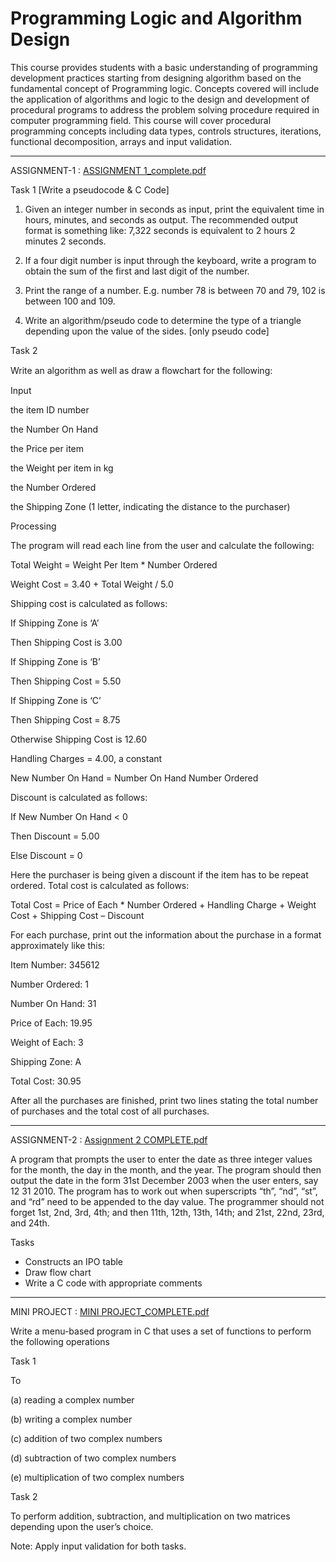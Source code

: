 # Programming Logic and Algorithm Design
This course provides students with a basic understanding of programming development practices starting from designing algorithm based on the fundamental concept of Programming logic. Concepts covered will include the application of algorithms and logic to the design and development of procedural programs to address the problem solving procedure required in computer programming field. This course will cover procedural programming concepts including data types, controls structures, iterations, functional decomposition, arrays and input validation.

---------------------------------------------------------------------------------------------------------------------------------------------------------------------------------

ASSIGNMENT-1 : [ASSIGNMENT 1_complete.pdf](https://github.com/kitkatlky/Programming-Logic-and-Algorithm-Design/files/7597015/ASSIGNMENT.1_complete.pdf)

Task 1 [Write a pseudocode & C Code]
1.	Given an integer number in seconds as input, print the equivalent time in hours, 
minutes, and seconds as output. The recommended output format is something like: 
7,322 seconds is equivalent to 2 hours 2 minutes 2 seconds.

2.	If a four digit number is input through the keyboard, write a program to
obtain the sum of the first and last digit of the number. 

3.	Print the range of a number. E.g. number 78 is between 70 and 79, 102 is
between 100 and 109. 

4.	Write an algorithm/pseudo code to determine the type of a triangle
depending upon the value of the sides. [only pseudo code] 


Task 2 

Write an algorithm as well as draw a ﬂowchart for the following:

Input

 the item ID number
 
 the Number On Hand
 
 the Price per item
 
 the Weight per item in kg
 
 the Number Ordered
 
 the Shipping Zone (1 letter, indicating the distance to the purchaser)
 
 
Processing

The program will read each line from the user and calculate the following:

Total Weight = Weight Per Item * Number Ordered

Weight Cost = 3.40 + Total Weight / 5.0

Shipping cost is calculated as follows:

If Shipping Zone is ‘A’

Then Shipping Cost is 3.00

If Shipping Zone is ‘B’

Then Shipping Cost = 5.50

If Shipping Zone is ‘C’

Then Shipping Cost = 8.75

Otherwise Shipping Cost is 12.60

Handling Charges = 4.00, a constant

New Number On Hand = Number On Hand Number Ordered

Discount is calculated as follows:

If New Number On Hand < 0

Then Discount = 5.00

Else Discount = 0

Here the purchaser is being given a discount if the item has to be repeat ordered. Total cost is calculated as follows:

Total Cost = Price of Each * Number Ordered + Handling Charge + Weight Cost + Shipping Cost – Discount

For each purchase, print out the information about the purchase in a format approximately like this:

Item Number: 345612

Number Ordered: 1

Number On Hand: 31

Price of Each: 19.95

Weight of Each: 3

Shipping Zone: A

Total Cost: 30.95

After all the purchases are finished, print two lines stating the total number of purchases and the total cost of all purchases.

---------------------------------------------------------------------------------------------------------------------------------------------------------------------------------

ASSIGNMENT-2 : [Assignment 2 COMPLETE.pdf](https://github.com/kitkatlky/Programming-Logic-and-Algorithm-Design/files/7597123/Assignment.2.COMPLETE.pdf)

A program that prompts the user to enter the date as three integer values for the month, the day in the 
month, and the year. The program should then output the date in the form 31st December 2003 when the 
user enters, say 12 31 2010. The program has to work out when superscripts “th”, “nd”, “st”, and “rd” need 
to be appended to the day value. The programmer should not forget 1st, 2nd, 3rd, 4th; and then 11th, 
12th, 13th, 14th; and 21st, 22nd, 23rd, and 24th.

Tasks
-	Constructs an IPO table
-	Draw flow chart
-	Write a C code with appropriate comments

---------------------------------------------------------------------------------------------------------------------------------------------------------------------------------

MINI PROJECT : [MINI PROJECT_COMPLETE.pdf](https://github.com/kitkatlky/Programming-Logic-and-Algorithm-Design/files/7597212/MINI.PROJECT_COMPLETE.pdf)

Write a menu-based program in C that uses a set of functions to perform the following operations 

Task 1

To 

(a) reading a complex number 

(b) writing a complex number

(c) addition of two complex numbers

(d) subtraction of two complex numbers

(e) multiplication of two complex numbers


Task 2

To perform addition, subtraction, and multiplication on two matrices depending upon the user’s choice.

Note: Apply input validation for both tasks.
